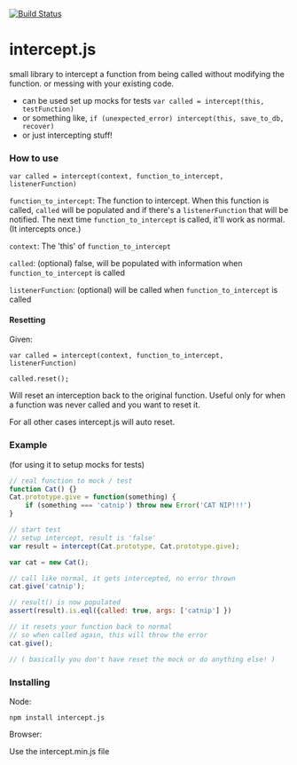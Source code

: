 [![Build Status](https://travis-ci.org/lovebear/intercept.js.png)](https://travis-ci.org/lovebear/intercept.js)

# intercept.js

small library to intercept a function from being called without modifying the function. or messing with your existing code.

- can be used set up mocks for tests `var called = intercept(this, testFunction)`
- or something like, `if (unexpected_error) intercept(this, save_to_db, recover)`
- or just intercepting stuff!

### How to use

`var called = intercept(context, function_to_intercept, listenerFunction)
`

`function_to_intercept`:
The function to intercept. When this function is called, `called` will be populated and if there's a `listenerFunction` that will be notified. The next time `function_to_intercept` is called, it'll work as normal. (It intercepts once.)

`context`:
The 'this' of `function_to_intercept`

`called`:
(optional) false, will be populated with information when `function_to_intercept` is called

`listenerFunction`:
(optional) will be called when `function_to_intercept` is called

#### Resetting

Given:

`var called = intercept(context, function_to_intercept, listenerFunction)
`

`called.reset();`

Will reset an interception back to the original function. Useful only for when a function was never called and you want to reset it.

For all other cases intercept.js will auto reset.

### Example 
(for using it to setup mocks for tests)

```js
// real function to mock / test
function Cat() {}
Cat.prototype.give = function(something) {
    if (something === 'catnip') throw new Error('CAT NIP!!!')
}

// start test
// setup intercept, result is 'false'
var result = intercept(Cat.prototype, Cat.prototype.give);

var cat = new Cat();

// call like normal, it gets intercepted, no error thrown
cat.give('catnip');

// result() is now populated
assert(result).is.eql({called: true, args: ['catnip'] })

// it resets your function back to normal
// so when called again, this will throw the error
cat.give();

// ( basically you don't have reset the mock or do anything else! )
```

### Installing

Node:

`npm install intercept.js`

Browser:

Use the intercept.min.js file
